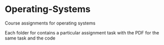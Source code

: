 # Operating-Systems
Course assignments for operating systems

Each folder for contains a particular assignment task with the PDF for the same task and the code
